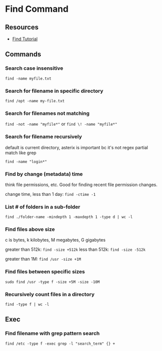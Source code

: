 # Find Command

## Resources

- [Find Tutorial](https://www.digitalocean.com/community/tutorials/how-to-use-find-and-locate-to-search-for-files-on-a-linux-vps)

## Commands

### Search case insensitive

`find -name myfile.txt`

### Search for filename in specific directory
`find /opt -name my-file.txt`

### Search for filenames not matching
`find -not -name "myfile*"`
or `find \! -name "myfile*"`

### Search for filename recursively

default is current directory, asterix is important bc it's not regex partial match like grep

`find -name "login*"`

### Find by change (metadata) time
think file permissions, etc. Good for finding recent file permission changes.

change time, less than 1 day: `find -ctime -1`

### List # of folders in a sub-folder

`find ./folder-name -mindepth 1 -maxdepth 1 -type d | wc -l`

### Find files above size
c is bytes, k kilobytes, M megabytes, G gigabytes

greater than 512k: `find -size +512k`
less than 512k: `find -size -512k`

greater than 1M: `find /usr -size +1M`

### Find files between specific sizes
`sudo find /usr -type f -size +5M -size -10M`

### Recursively count files in a directory

`find -type f | wc -l`

## Exec

### Find filename with grep pattern search
`find /etc -type f -exec grep -l "search_term" {} +`
